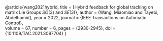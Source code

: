 @article{wang2021hybrid,
	title        = {Hybrid feedback for global tracking on matrix Lie Groups $SO(3)$ and $SE(3)$},
	author       = {Wang, Miaomiao and Tayebi, Abdelhamid},
	year         = 2022,
	journal      = {IEEE Transactions on Automatic Control},	
	volume       = 67,
	number       = 6,
	pages        = {2930-2945},	
	doi          = {10.1109/TAC.2021.3097704}
}